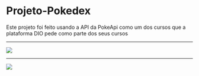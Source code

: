 # Projeto-Pokedex

Este projeto foi feito usando a API da PokeApi como um dos cursos que a plataforma DIO pede como parte dos seus cursos

<hr>

<img src="https://encrypted-tbn0.gstatic.com/images?q=tbn:ANd9GcSjTjeNHyqBHdImqGDutRVJ02tBUSDXaZfgtg&s" width="">

<hr>

<img src="https://i.ytimg.com/vi/8BQR-E-P0pc/maxresdefault.jpg" width="">

